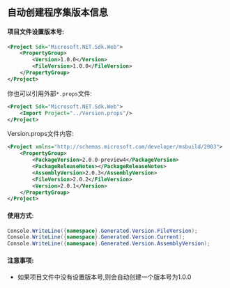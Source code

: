 ﻿## 自动创建程序集版本信息

#### 项目文件设置版本号:

```xml
<Project Sdk="Microsoft.NET.Sdk.Web">
	<PropertyGroup>
		<Version>1.0.0</Version>
		<FileVersion>1.0.0</FileVersion>
	</PropertyGroup>
</Project>
```
你也可以引用外部`*.props`文件:
```xml
<Project Sdk="Microsoft.NET.Sdk.Web">
	<Import Project="../Version.props"/>
</Project>
```
Version.props文件内容:
```xml
<Project xmlns="http://schemas.microsoft.com/developer/msbuild/2003">
	<PropertyGroup>
		<PackageVersion>2.0.0-preview4</PackageVersion>
		<PackageReleaseNotes></PackageReleaseNotes>
		<AssemblyVersion>2.0.3</AssemblyVersion>
		<FileVersion>2.0.2</FileVersion>
		<Version>2.0.1</Version>
	</PropertyGroup>
</Project>
```


#### 使用方式:
```csharp
Console.WriteLine({namespace}.Generated.Version.FileVersion);
Console.WriteLine({namespace}.Generated.Version.Current);
Console.WriteLine({namespace}.Generated.Version.AssemblyVersion);
```
#### 注意事项:

- 如果项目文件中没有设置版本号,则会自动创建一个版本号为1.0.0
